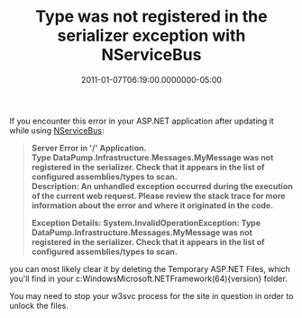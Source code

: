 ﻿---
title: Type was not registered in the serializer exception with NServiceBus
date: "2011-01-07T06:19:00.0000000-05:00"
description: "If you encounter this error in your ASP.NET application after updating it while using NServiceBus:"
featuredImage: /img/bus-2523410_1280.jpg
---

If you encounter this error in your ASP.NET application after updating it while using [NServiceBus](http://nservicebus.com/):

> **Server Error in '/' Application.\
> Type DataPump.Infrastructure.Messages.MyMessage was not registered in the serializer. Check that it appears in the list of configured assemblies/types to scan.\
> Description: An unhandled exception occurred during the execution of the current web request. Please review the stack trace for more information about the error and where it originated in the code.**
>
> **Exception Details: System.InvalidOperationException: Type DataPump.Infrastructure.Messages.MyMessage was not registered in the serializer. Check that it appears in the list of configured assemblies/types to scan.**

you can most likely clear it by deleting the Temporary ASP.NET Files, which you'll find in your c:WindowsMicrosoft.NETFramework(64){version} folder.

You may need to stop your w3svc process for the site in question in order to unlock the files.

